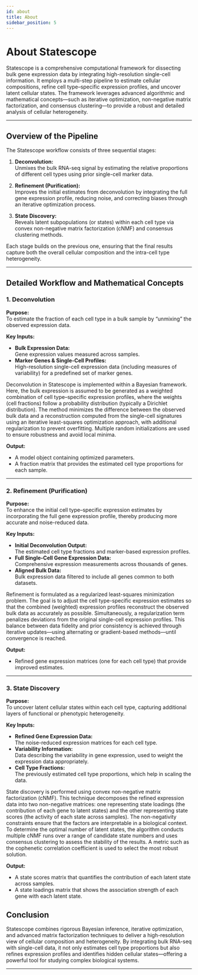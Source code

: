 ```yaml
---
id: about
title: About
sidebar_position: 5
---
```


# About Statescope

Statescope is a comprehensive computational framework for dissecting bulk gene expression data by integrating high-resolution single-cell information. It employs a multi-step pipeline to estimate cellular compositions, refine cell type–specific expression profiles, and uncover latent cellular states. The framework leverages advanced algorithmic and mathematical concepts—such as iterative optimization, non-negative matrix factorization, and consensus clustering—to provide a robust and detailed analysis of cellular heterogeneity.

---

## Overview of the Pipeline

The Statescope workflow consists of three sequential stages:

1. **Deconvolution:**  
   Unmixes the bulk RNA-seq signal by estimating the relative proportions of different cell types using prior single-cell marker data.

2. **Refinement (Purification):**  
   Improves the initial estimates from deconvolution by integrating the full gene expression profile, reducing noise, and correcting biases through an iterative optimization process.

3. **State Discovery:**  
   Reveals latent subpopulations (or states) within each cell type via convex non-negative matrix factorization (cNMF) and consensus clustering methods.

Each stage builds on the previous one, ensuring that the final results capture both the overall cellular composition and the intra-cell type heterogeneity.

---

## Detailed Workflow and Mathematical Concepts

### 1. Deconvolution

**Purpose:**  
To estimate the fraction of each cell type in a bulk sample by “unmixing” the observed expression data.

**Key Inputs:**
- **Bulk Expression Data:**  
  Gene expression values measured across samples.
- **Marker Genes & Single-Cell Profiles:**  
  High-resolution single-cell expression data (including measures of variability) for a predefined set of marker genes.
 
Deconvolution in Statescope is implemented within a Bayesian framework. Here, the bulk expression is assumed to be generated as a weighted combination of cell type–specific expression profiles, where the weights (cell fractions) follow a probability distribution (typically a Dirichlet distribution). The method minimizes the difference between the observed bulk data and a reconstruction computed from the single-cell signatures using an iterative least-squares optimization approach, with additional regularization to prevent overfitting. Multiple random initializations are used to ensure robustness and avoid local minima.

**Output:**  
- A model object containing optimized parameters.
- A fraction matrix that provides the estimated cell type proportions for each sample.

---

### 2. Refinement (Purification)

**Purpose:**  
To enhance the initial cell type–specific expression estimates by incorporating the full gene expression profile, thereby producing more accurate and noise-reduced data.

**Key Inputs:**
- **Initial Deconvolution Output:**  
  The estimated cell type fractions and marker-based expression profiles.
- **Full Single-Cell Gene Expression Data:**  
  Comprehensive expression measurements across thousands of genes.
- **Aligned Bulk Data:**  
  Bulk expression data filtered to include all genes common to both datasets.

Refinement is formulated as a regularized least-squares minimization problem. The goal is to adjust the cell type-specific expression estimates so that the combined (weighted) expression profiles reconstruct the observed bulk data as accurately as possible. Simultaneously, a regularization term penalizes deviations from the original single-cell expression profiles. This balance between data fidelity and prior consistency is achieved through iterative updates—using alternating or gradient-based methods—until convergence is reached.

**Output:**  
- Refined gene expression matrices (one for each cell type) that provide improved estimates.

---

### 3. State Discovery

**Purpose:**  
To uncover latent cellular states within each cell type, capturing additional layers of functional or phenotypic heterogeneity.

**Key Inputs:**
- **Refined Gene Expression Data:**  
  The noise-reduced expression matrices for each cell type.
- **Variability Information:**  
  Data describing the variability in gene expression, used to weight the expression data appropriately.
- **Cell Type Fractions:**  
  The previously estimated cell type proportions, which help in scaling the data.

State discovery is performed using convex non-negative matrix factorization (cNMF). This technique decomposes the refined expression data into two non-negative matrices: one representing state loadings (the contribution of each gene to latent states) and the other representing state scores (the activity of each state across samples). The non-negativity constraints ensure that the factors are interpretable in a biological context. To determine the optimal number of latent states, the algorithm conducts multiple cNMF runs over a range of candidate state numbers and uses consensus clustering to assess the stability of the results. A metric such as the cophenetic correlation coefficient is used to select the most robust solution.

**Output:**  
- A state scores matrix that quantifies the contribution of each latent state across samples.
- A state loadings matrix that shows the association strength of each gene with each latent state.


## Conclusion

Statescope combines rigorous Bayesian inference, iterative optimization, and advanced matrix factorization techniques to deliver a high-resolution view of cellular composition and heterogeneity. By integrating bulk RNA-seq with single-cell data, it not only estimates cell type proportions but also refines expression profiles and identifies hidden cellular states—offering a powerful tool for studying complex biological systems.

---